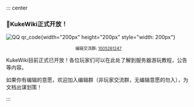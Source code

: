 ::: center

  ### **🎉KukeWiki正式开放！**
  
  ![QQ qr_code](https://m.ccw.site/gandi_application/user_assets/d8426311ae124920f68fbcc615d37102.png){width="200px" height="200px" style="width: 200px"}
  <div style="font-size: 0.8em; text-align: center;"> 编辑交流群: <a href="v" target="_blank" se_prerender_url="loading">1005261247</a></div>
  
  KukeWiki目前正式已开放！各位玩家们可以在此处了解到服务器游玩教程，公告等内容。

  如果你有编辑的意愿，欢迎加入编辑群（非玩家交流群，无编辑意愿的勿入），为文档出谋划策！

:::
